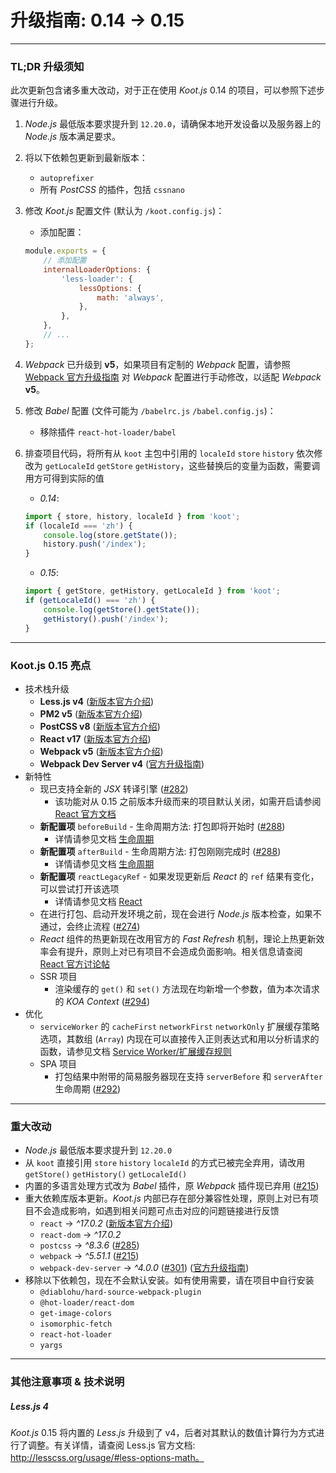 # 升级指南: 0.14 -> 0.15

---

### TL;DR 升级须知

此次更新包含诸多重大改动，对于正在使用 _Koot.js_ 0.14 的项目，可以参照下述步骤进行升级。

1. _Node.js_ 最低版本要求提升到 `12.20.0`，请确保本地开发设备以及服务器上的 _Node.js_ 版本满足要求。

2. 将以下依赖包更新到最新版本：

    - `autoprefixer`
    - 所有 _PostCSS_ 的插件，包括 `cssnano`

3. 修改 _Koot.js_ 配置文件 (默认为 `/koot.config.js`)：

    - 添加配置：

    ```javascript
    module.exports = {
        // 添加配置
        internalLoaderOptions: {
            'less-loader': {
                lessOptions: {
                    math: 'always',
                },
            },
        },
        // ...
    };
    ```

4. _Webpack_ 已升级到 **v5**，如果项目有定制的 _Webpack_ 配置，请参照 [Webpack 官方升级指南](https://webpack.js.org/migrate/5/) 对 _Webpack_ 配置进行手动修改，以适配 _Webpack_ **v5**。

5. 修改 _Babel_ 配置 (文件可能为 `/babelrc.js` `/babel.config.js`)：

    - 移除插件 `react-hot-loader/babel`

6. 排查项目代码，将所有从 `koot` 主包中引用的 `localeId` `store` `history` 依次修改为 `getLocaleId` `getStore` `getHistory`，这些替换后的变量为函数，需要调用方可得到实际的值

    - _0.14_:

    ```javascript
    import { store, history, localeId } from 'koot';
    if (localeId === 'zh') {
        console.log(store.getState());
        history.push('/index');
    }
    ```

    - _0.15_:

    ```javascript
    import { getStore, getHistory, getLocaleId } from 'koot';
    if (getLocaleId() === 'zh') {
        console.log(getStore().getState());
        getHistory().push('/index');
    }
    ```

---

### Koot.js 0.15 亮点

-   技术栈升级
    -   **Less.js v4** ([新版本官方介绍](https://github.com/less/less.js/releases/tag/v4.0.0))
    -   **PM2 v5** ([新版本官方介绍](https://github.com/Unitech/pm2/releases/tag/5.0.0))
    -   **PostCSS v8** ([新版本官方介绍](https://evilmartians.com/chronicles/postcss-8-plugin-migration))
    -   **React v17** ([新版本官方介绍](https://reactjs.org/blog/2020/10/20/react-v17.html))
    -   **Webpack v5** ([新版本官方介绍](https://webpack.js.org/blog/2020-10-10-webpack-5-release))
    -   **Webpack Dev Server v4** ([官方升级指南](https://github.com/webpack/webpack-dev-server/blob/master/migration-v4.md))
-   新特性
    -   现已支持全新的 _JSX_ 转译引擎 ([#282](https://github.com/cmux/koot/issues/282))
        -   该功能对从 0.15 之前版本升级而来的项目默认关闭，如需开启请参阅 [React 官方文档](https://reactjs.org/blog/2020/09/22/introducing-the-new-jsx-transform.html)
    -   **新配置项** `beforeBuild` - 生命周期方法: 打包即将开始时 ([#288](https://github.com/cmux/koot/issues/288))
        -   详情请参见文档 [生命周期](https://koot.js.org/#/life-cycle?id=打包)
    -   **新配置项** `afterBuild` - 生命周期方法: 打包刚刚完成时 ([#288](https://github.com/cmux/koot/issues/288))
        -   详情请参见文档 [生命周期](https://koot.js.org/#/life-cycle?id=打包)
    -   **新配置项** `reactLegacyRef` - 如果发现更新后 _React_ 的 `ref` 结果有变化，可以尝试打开该选项
        -   详情请参见文档 [React](https://koot.js.org/#/react?id=reactLegacyRef)
    -   在进行打包、启动开发环境之前，现在会进行 _Node.js_ 版本检查，如果不通过，会终止流程 ([#274](https://github.com/cmux/koot/issues/274))
    -   _React_ 组件的热更新现在改用官方的 _Fast Refresh_ 机制，理论上热更新效率会有提升，原则上对已有项目不会造成负面影响。相关信息请查阅 [React 官方讨论帖](https://github.com/facebook/react/issues/16604)
    -   SSR 项目
        -   渲染缓存的 `get()` 和 `set()` 方法现在均新增一个参数，值为本次请求的 _KOA Context_ ([#294](https://github.com/cmux/koot/issues/294))
-   优化
    -   `serviceWorker` 的 `cacheFirst` `networkFirst` `networkOnly` 扩展缓存策略选项，其数组 (`Array`) 内现在可以直接传入正则表达式和用以分析请求的函数，请参见文档 [Service Worker/扩展缓存规则](/pwa?id=扩展缓存规则)
    -   SPA 项目
        -   打包结果中附带的简易服务器现在支持 `serverBefore` 和 `serverAfter` 生命周期 ([#292](https://github.com/cmux/koot/issues/292))

---

### 重大改动

-   _Node.js_ 最低版本要求提升到 `12.20.0`
-   从 `koot` 直接引用 `store` `history` `localeId` 的方式已被完全弃用，请改用 `getStore()` `getHistory()` `getLocaleId()`
-   内置的多语言处理方式改为 _Babel_ 插件，原 _Webpack_ 插件现已弃用 ([#215](https://github.com/cmux/koot/issues/215))
-   重大依赖库版本更新。_Koot.js_ 内部已存在部分兼容性处理，原则上对已有项目不会造成影响，如遇到相关问题可点击对应的问题链接进行反馈
    -   `react` -> _^17.0.2_ ([新版本官方介绍](https://reactjs.org/blog/2020/10/20/react-v17.html))
    -   `react-dom` -> _^17.0.2_
    -   `postcss` -> _^8.3.6_ ([#285](https://github.com/cmux/koot/issues/285))
    -   `webpack` -> _^5.51.1_ ([#215](https://github.com/cmux/koot/issues/215))
    -   `webpack-dev-server` -> _^4.0.0_ ([#301](https://github.com/cmux/koot/issues/301)) ([官方升级指南](https://github.com/webpack/webpack-dev-server/blob/master/migration-v4.md))
-   移除以下依赖包，现在不会默认安装。如有使用需要，请在项目中自行安装
    -   `@diablohu/hard-source-webpack-plugin`
    -   `@hot-loader/react-dom`
    -   `get-image-colors`
    -   `isomorphic-fetch`
    -   `react-hot-loader`
    -   `yargs`

---

### 其他注意事项 & 技术说明

##### Less.js 4

_Koot.js_ 0.15 将内置的 _Less.js_ 升级到了 v4，后者对其默认的数值计算行为方式进行了调整。有关详情，请查阅 Less.js 官方文档: http://lesscss.org/usage/#less-options-math。
